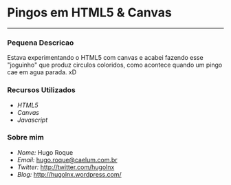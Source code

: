 # Pingos em HTML5 & Canvas #
***
### Pequena Descricao ##
Estava experimentando o HTML5 com canvas e acabei fazendo esse "joguinho" que produz circulos coloridos, como acontece quando um pingo cae em agua parada. xD

### Recursos Utilizados ###
* _HTML5_
* _Canvas_
* _Javascript_

### Sobre mim ###
* _Nome:_ Hugo Roque
* _Email:_ hugo.roque@caelum.com.br
* _Twitter:_ http://twitter.com/hugolnx
* _Blog:_ http://hugolnx.wordpress.com/
